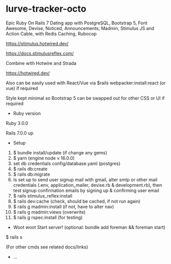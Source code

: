 # lurve-tracker-octo

Epic Ruby On Rails 7 Dating app with PostgreSQL, Bootstrap 5, Font Awesome, Devise, Noticed, Announcements, Madmin, Stimulus JS and Action Cable, with Redis Caching, Rubocop

https://stimulus.hotwired.dev/

https://docs.stimulusreflex.com/

Combine with Hotwire and Strada

https://hotwired.dev/

Also can be easily used with React/Vue via $rails webpacker:install:react (or vue) if required

Style kept minimal so Bootstrap 5 can be swapped out for other CSS or UI if required

* Ruby version

Ruby 3.0.0

Rails 7.0.0 up

* Setup

1. $ bundle install/update (if change any gems)
2. $ yarn  (engine node v 16.0.0)
3. set db credentials config/database.yaml (postgres)
4. $ rails db:create
5. $ rails db:migrate
6. Is set up to send user signup mail with gmail, alter smtp or other mail credentials (.env, application_mailer, devise.rb & development.rb), then test signup confirmation emails by signing up & confirming user email
7. $ rails stimulus_reflex:install
8. $ rails dev:cache (check, should be cached, if not run again)
9. $ rails g madmin:install  (if not, have to alter nav)
10. $ rails g madmin:views  (overwrite)
12. $ rails g rspec:install  (for testing)

* Woot woot  Start server!
(optional: bundle add foreman && foreman start)

$ rails s

(For other cmds see  related docs/links)



* ...
